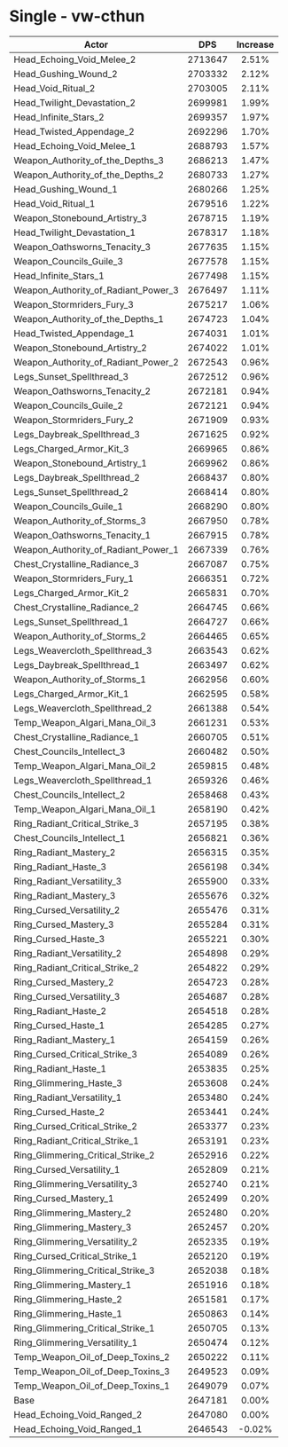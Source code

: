 # Single - vw-cthun
| Actor | DPS | Increase |
|---|:---:|:---:|
|Head_Echoing_Void_Melee_2|2713647|2.51%|
|Head_Gushing_Wound_2|2703332|2.12%|
|Head_Void_Ritual_2|2703005|2.11%|
|Head_Twilight_Devastation_2|2699981|1.99%|
|Head_Infinite_Stars_2|2699357|1.97%|
|Head_Twisted_Appendage_2|2692296|1.70%|
|Head_Echoing_Void_Melee_1|2688793|1.57%|
|Weapon_Authority_of_the_Depths_3|2686213|1.47%|
|Weapon_Authority_of_the_Depths_2|2680733|1.27%|
|Head_Gushing_Wound_1|2680266|1.25%|
|Head_Void_Ritual_1|2679516|1.22%|
|Weapon_Stonebound_Artistry_3|2678715|1.19%|
|Head_Twilight_Devastation_1|2678317|1.18%|
|Weapon_Oathsworns_Tenacity_3|2677635|1.15%|
|Weapon_Councils_Guile_3|2677578|1.15%|
|Head_Infinite_Stars_1|2677498|1.15%|
|Weapon_Authority_of_Radiant_Power_3|2676497|1.11%|
|Weapon_Stormriders_Fury_3|2675217|1.06%|
|Weapon_Authority_of_the_Depths_1|2674723|1.04%|
|Head_Twisted_Appendage_1|2674031|1.01%|
|Weapon_Stonebound_Artistry_2|2674022|1.01%|
|Weapon_Authority_of_Radiant_Power_2|2672543|0.96%|
|Legs_Sunset_Spellthread_3|2672512|0.96%|
|Weapon_Oathsworns_Tenacity_2|2672181|0.94%|
|Weapon_Councils_Guile_2|2672121|0.94%|
|Weapon_Stormriders_Fury_2|2671909|0.93%|
|Legs_Daybreak_Spellthread_3|2671625|0.92%|
|Legs_Charged_Armor_Kit_3|2669965|0.86%|
|Weapon_Stonebound_Artistry_1|2669962|0.86%|
|Legs_Daybreak_Spellthread_2|2668437|0.80%|
|Legs_Sunset_Spellthread_2|2668414|0.80%|
|Weapon_Councils_Guile_1|2668290|0.80%|
|Weapon_Authority_of_Storms_3|2667950|0.78%|
|Weapon_Oathsworns_Tenacity_1|2667915|0.78%|
|Weapon_Authority_of_Radiant_Power_1|2667339|0.76%|
|Chest_Crystalline_Radiance_3|2667087|0.75%|
|Weapon_Stormriders_Fury_1|2666351|0.72%|
|Legs_Charged_Armor_Kit_2|2665831|0.70%|
|Chest_Crystalline_Radiance_2|2664745|0.66%|
|Legs_Sunset_Spellthread_1|2664727|0.66%|
|Weapon_Authority_of_Storms_2|2664465|0.65%|
|Legs_Weavercloth_Spellthread_3|2663543|0.62%|
|Legs_Daybreak_Spellthread_1|2663497|0.62%|
|Weapon_Authority_of_Storms_1|2662956|0.60%|
|Legs_Charged_Armor_Kit_1|2662595|0.58%|
|Legs_Weavercloth_Spellthread_2|2661388|0.54%|
|Temp_Weapon_Algari_Mana_Oil_3|2661231|0.53%|
|Chest_Crystalline_Radiance_1|2660705|0.51%|
|Chest_Councils_Intellect_3|2660482|0.50%|
|Temp_Weapon_Algari_Mana_Oil_2|2659815|0.48%|
|Legs_Weavercloth_Spellthread_1|2659326|0.46%|
|Chest_Councils_Intellect_2|2658468|0.43%|
|Temp_Weapon_Algari_Mana_Oil_1|2658190|0.42%|
|Ring_Radiant_Critical_Strike_3|2657195|0.38%|
|Chest_Councils_Intellect_1|2656821|0.36%|
|Ring_Radiant_Mastery_2|2656315|0.35%|
|Ring_Radiant_Haste_3|2656198|0.34%|
|Ring_Radiant_Versatility_3|2655900|0.33%|
|Ring_Radiant_Mastery_3|2655676|0.32%|
|Ring_Cursed_Versatility_2|2655476|0.31%|
|Ring_Cursed_Mastery_3|2655284|0.31%|
|Ring_Cursed_Haste_3|2655221|0.30%|
|Ring_Radiant_Versatility_2|2654898|0.29%|
|Ring_Radiant_Critical_Strike_2|2654822|0.29%|
|Ring_Cursed_Mastery_2|2654723|0.28%|
|Ring_Cursed_Versatility_3|2654687|0.28%|
|Ring_Radiant_Haste_2|2654518|0.28%|
|Ring_Cursed_Haste_1|2654285|0.27%|
|Ring_Radiant_Mastery_1|2654159|0.26%|
|Ring_Cursed_Critical_Strike_3|2654089|0.26%|
|Ring_Radiant_Haste_1|2653835|0.25%|
|Ring_Glimmering_Haste_3|2653608|0.24%|
|Ring_Radiant_Versatility_1|2653480|0.24%|
|Ring_Cursed_Haste_2|2653441|0.24%|
|Ring_Cursed_Critical_Strike_2|2653377|0.23%|
|Ring_Radiant_Critical_Strike_1|2653191|0.23%|
|Ring_Glimmering_Critical_Strike_2|2652916|0.22%|
|Ring_Cursed_Versatility_1|2652809|0.21%|
|Ring_Glimmering_Versatility_3|2652740|0.21%|
|Ring_Cursed_Mastery_1|2652499|0.20%|
|Ring_Glimmering_Mastery_2|2652480|0.20%|
|Ring_Glimmering_Mastery_3|2652457|0.20%|
|Ring_Glimmering_Versatility_2|2652335|0.19%|
|Ring_Cursed_Critical_Strike_1|2652120|0.19%|
|Ring_Glimmering_Critical_Strike_3|2652038|0.18%|
|Ring_Glimmering_Mastery_1|2651916|0.18%|
|Ring_Glimmering_Haste_2|2651581|0.17%|
|Ring_Glimmering_Haste_1|2650863|0.14%|
|Ring_Glimmering_Critical_Strike_1|2650705|0.13%|
|Ring_Glimmering_Versatility_1|2650474|0.12%|
|Temp_Weapon_Oil_of_Deep_Toxins_2|2650222|0.11%|
|Temp_Weapon_Oil_of_Deep_Toxins_3|2649523|0.09%|
|Temp_Weapon_Oil_of_Deep_Toxins_1|2649079|0.07%|
|Base|2647181|0.00%|
|Head_Echoing_Void_Ranged_2|2647080|0.00%|
|Head_Echoing_Void_Ranged_1|2646543|-0.02%|
